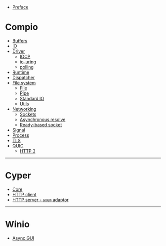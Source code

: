 - [Preface](./preface.md)

# Compio

- [Buffers](./compio/buffers.md)
- [IO](./compio/io.md)
- [Driver](./compio/driver.md)
  - [IOCP](./compio/driver/iocp.md)
  - [io-uring](./compio/driver/io-uring.md)
  - [polling](./compio/driver/polling.md)
- [Runtime](./compio/runtime.md)
- [Dispatcher]()
- [File system](./compio/fs.md)
  - [File](./compio/fs/file.md)
  - [Pipe](./compio/fs/pipe.md)
  - [Standard IO](./compio/fs/stdio.md)
  - [Utils](./compio/fs/utils.md)
- [Networking](./compio/net.md)
  - [Sockets](./compio/net/sockets.md)
  - [Asynchronous resolve](./compio/net/resolve.md)
  - [Ready-based socket](./compio/net/poll.md)
- [Signal](./compio/signal.md)
- [Process](./compio/process.md)
- [TLS](./compio/tls.md)
- [QUIC]()
  - [HTTP 3]()

----

# Cyper

- [Core]()
- [HTTP client]()
- [HTTP server - `axum` adaptor]()

----

# Winio

- [Async GUI]()
